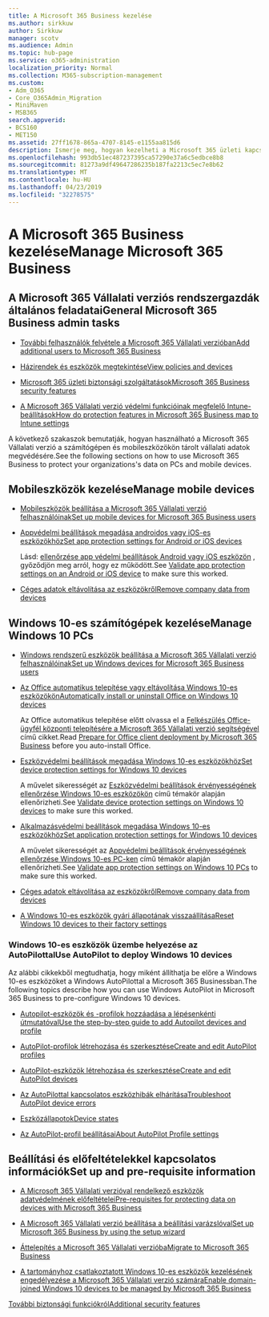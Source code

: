 ```yaml
---
title: A Microsoft 365 Business kezelése
ms.author: sirkkuw
author: Sirkkuw
manager: scotv
ms.audience: Admin
ms.topic: hub-page
ms.service: o365-administration
localization_priority: Normal
ms.collection: M365-subscription-management
ms.custom:
- Adm_O365
- Core_O365Admin_Migration
- MiniMaven
- MSB365
search.appverid:
- BCS160
- MET150
ms.assetid: 27ff1678-865a-4707-8145-e1155aa815d6
description: Ismerje meg, hogyan kezelheti a Microsoft 365 üzleti kapcsolatos felügyeleti feladatokat, mobil eszközök, a Windows 10PCs és számos feladatot.
ms.openlocfilehash: 993db51ec487237395ca57290e37a6c5edbce8b8
ms.sourcegitcommit: 81273a9df49647286235b187fa2213c5ec7e8b62
ms.translationtype: MT
ms.contentlocale: hu-HU
ms.lasthandoff: 04/23/2019
ms.locfileid: "32278575"
---
```

# <a name="manage-microsoft-365-business"></a><span data-ttu-id="72000-103">A Microsoft 365 Business kezelése</span><span class="sxs-lookup"><span data-stu-id="72000-103">Manage Microsoft 365 Business</span></span>

## <a name="general-microsoft-365-business-admin-tasks"></a><span data-ttu-id="72000-104">A Microsoft 365 Vállalati verziós rendszergazdák általános feladatai</span><span class="sxs-lookup"><span data-stu-id="72000-104">General Microsoft 365 Business admin tasks</span></span>

- [<span data-ttu-id="72000-105">További felhasználók felvétele a Microsoft 365 Vállalati verzióban</span><span class="sxs-lookup"><span data-stu-id="72000-105">Add additional users to Microsoft 365 Business</span></span>](add-users-m365b.md)
    
- [<span data-ttu-id="72000-106">Házirendek és eszközök megtekintése</span><span class="sxs-lookup"><span data-stu-id="72000-106">View policies and devices</span></span>](view-policies-and-devices.md)
    
- [<span data-ttu-id="72000-107">Microsoft 365 üzleti biztonsági szolgáltatások</span><span class="sxs-lookup"><span data-stu-id="72000-107">Microsoft 365 Business security features</span></span>](security-features.md)
    
- [<span data-ttu-id="72000-108">A Microsoft 365 Vállalati verzió védelmi funkcióinak megfelelő Intune-beállítások</span><span class="sxs-lookup"><span data-stu-id="72000-108">How do protection features in Microsoft 365 Business map to Intune settings</span></span>](map-protection-features-to-intune-settings.md)
    
<span data-ttu-id="72000-109">A következő szakaszok bemutatják, hogyan használható a Microsoft 365 Vállalati verzió a számítógépen és mobileszközökön tárolt vállalati adatok megvédésére.</span><span class="sxs-lookup"><span data-stu-id="72000-109">See the following sections on how to use Microsoft 365 Business to protect your organizations's data on PCs and mobile devices.</span></span>
  
## <a name="manage-mobile-devices"></a><span data-ttu-id="72000-110">Mobileszközök kezelése</span><span class="sxs-lookup"><span data-stu-id="72000-110">Manage mobile devices</span></span>

- [<span data-ttu-id="72000-111">Mobileszközök beállítása a Microsoft 365 Vállalati verzió felhasználóinak</span><span class="sxs-lookup"><span data-stu-id="72000-111">Set up mobile devices for Microsoft 365 Business users</span></span>](set-up-mobile-devices.md)
    
- [<span data-ttu-id="72000-112">Appvédelmi beállítások megadása androidos vagy iOS-es eszközökhöz</span><span class="sxs-lookup"><span data-stu-id="72000-112">Set app protection settings for Android or iOS devices</span></span>](app-protection-settings-for-android-and-ios.md)
    
    <span data-ttu-id="72000-113">Lásd: [ellenőrzése app védelmi beállítások Android vagy iOS eszközön](validate-settings-on-android-or-ios.md) , győződjön meg arról, hogy ez működött.</span><span class="sxs-lookup"><span data-stu-id="72000-113">See [Validate app protection settings on an Android or iOS device](validate-settings-on-android-or-ios.md) to make sure this worked.</span></span> 
    
- [<span data-ttu-id="72000-114">Céges adatok eltávolítása az eszközökről</span><span class="sxs-lookup"><span data-stu-id="72000-114">Remove company data from devices</span></span>](remove-company-data.md)
    
## <a name="manage-windows-10-pcs"></a><span data-ttu-id="72000-115">Windows 10-es számítógépek kezelése</span><span class="sxs-lookup"><span data-stu-id="72000-115">Manage Windows 10 PCs</span></span>

- [<span data-ttu-id="72000-116">Windows rendszerű eszközök beállítása a Microsoft 365 Vállalati verzió felhasználóinak</span><span class="sxs-lookup"><span data-stu-id="72000-116">Set up Windows devices for Microsoft 365 Business users</span></span>](set-up-windows-devices.md)
    
- [<span data-ttu-id="72000-117">Az Office automatikus telepítése vagy eltávolítása Windows 10-es eszközökön</span><span class="sxs-lookup"><span data-stu-id="72000-117">Automatically install or uninstall Office on Windows 10 devices</span></span>](auto-install-or-uninstall-office.md)
    
    <span data-ttu-id="72000-118">Az Office automatikus telepítése előtt olvassa el a [Felkészülés Office-ügyfél központi telepítésére a Microsoft 365 Vállalati verzió segítségével](prepare-for-office-client-deployment.md) című cikket.</span><span class="sxs-lookup"><span data-stu-id="72000-118">Read [Prepare for Office client deployment by Microsoft 365 Business](prepare-for-office-client-deployment.md) before you auto-install Office.</span></span> 
    
- [<span data-ttu-id="72000-119">Eszközvédelmi beállítások megadása Windows 10-es eszközökhöz</span><span class="sxs-lookup"><span data-stu-id="72000-119">Set device protection settings for Windows 10 devices</span></span>](protection-settings-for-windows-10-pcs.md)
    
    <span data-ttu-id="72000-120">A művelet sikerességét az [Eszközvédelmi beállítások érvényességének ellenőrzése Windows 10-es eszközökön](validate-settings-on-windows-10-pcs.md) című témakör alapján ellenőrizheti.</span><span class="sxs-lookup"><span data-stu-id="72000-120">See [Validate device protection settings on Windows 10 devices](validate-settings-on-windows-10-pcs.md) to make sure this worked.</span></span> 
    
- [<span data-ttu-id="72000-121">Alkalmazásvédelmi beállítások megadása Windows 10-es eszközökhöz</span><span class="sxs-lookup"><span data-stu-id="72000-121">Set application protection settings for Windows 10 devices</span></span>](protection-settings-for-windows-10-devices.md)
    
    <span data-ttu-id="72000-122">A művelet sikerességét az [Appvédelmi beállítások érvényességének ellenőrzése Windows 10-es PC-ken](validate-protection-settings-on-windows-10-pcs.md) című témakör alapján ellenőrizheti.</span><span class="sxs-lookup"><span data-stu-id="72000-122">See [Validate app protection settings on Windows 10 PCs](validate-protection-settings-on-windows-10-pcs.md) to make sure this worked.</span></span> 
    
- [<span data-ttu-id="72000-123">Céges adatok eltávolítása az eszközökről</span><span class="sxs-lookup"><span data-stu-id="72000-123">Remove company data from devices</span></span>](remove-company-data.md)
    
- [<span data-ttu-id="72000-124">A Windows 10-es eszközök gyári állapotának visszaállítása</span><span class="sxs-lookup"><span data-stu-id="72000-124">Reset Windows 10 devices to their factory settings</span></span>](reset-devices-to-factory-settings.md)
    
### <a name="use-autopilot-to-deploy-windows-10-devices"></a><span data-ttu-id="72000-125">Windows 10-es eszközök üzembe helyezése az AutoPilottal</span><span class="sxs-lookup"><span data-stu-id="72000-125">Use AutoPilot to deploy Windows 10 devices</span></span>

<span data-ttu-id="72000-126">Az alábbi cikkekből megtudhatja, hogy miként állíthatja be előre a Windows 10-es eszközöket a Windows AutoPilottal a Microsoft 365 Businessban.</span><span class="sxs-lookup"><span data-stu-id="72000-126">The following topics describe how you can use Windows AutoPilot in Microsoft 365 Business to pre-configure Windows 10 devices.</span></span>
  
- [<span data-ttu-id="72000-127">Autopilot-eszközök és -profilok hozzáadása a lépésenkénti útmutatóval</span><span class="sxs-lookup"><span data-stu-id="72000-127">Use the step-by-step guide to add Autopilot devices and profile</span></span>](add-autopilot-devices-and-profile.md)
    
- [<span data-ttu-id="72000-128">AutoPilot-profilok létrehozása és szerkesztése</span><span class="sxs-lookup"><span data-stu-id="72000-128">Create and edit AutoPilot profiles</span></span>](create-and-edit-autopilot-profiles.md)
    
- [<span data-ttu-id="72000-129">AutoPilot-eszközök létrehozása és szerkesztése</span><span class="sxs-lookup"><span data-stu-id="72000-129">Create and edit AutoPilot devices</span></span>](create-and-edit-autopilot-devices.md)
    
- [<span data-ttu-id="72000-130">Az AutoPilottal kapcsolatos eszközhibák elhárítása</span><span class="sxs-lookup"><span data-stu-id="72000-130">Troubleshoot AutoPilot device errors</span></span>](troubleshoot-autopilot-errors.md)
    
- [<span data-ttu-id="72000-131">Eszközállapotok</span><span class="sxs-lookup"><span data-stu-id="72000-131">Device states</span></span>](device-states.md)
    
- [<span data-ttu-id="72000-132">Az AutoPilot-profil beállításai</span><span class="sxs-lookup"><span data-stu-id="72000-132">About AutoPilot Profile settings</span></span>](autopilot-profile-settings.md)
    
## <a name="set-up-and-pre-requisite-information"></a><span data-ttu-id="72000-133">Beállítási és előfeltételekkel kapcsolatos információk</span><span class="sxs-lookup"><span data-stu-id="72000-133">Set up and pre-requisite information</span></span>

- [<span data-ttu-id="72000-134">A Microsoft 365 Vállalati verzióval rendelkező eszközök adatvédelmének előfeltételei</span><span class="sxs-lookup"><span data-stu-id="72000-134">Pre-requisites for protecting data on devices with Microsoft 365 Business</span></span>](pre-requisites-for-data-protection.md)
    
- [<span data-ttu-id="72000-135">A Microsoft 365 Vállalati verzió beállítása a beállítási varázslóval</span><span class="sxs-lookup"><span data-stu-id="72000-135">Set up Microsoft 365 Business by using the setup wizard</span></span>](set-up.md)
    
- [<span data-ttu-id="72000-136">Áttelepítés a Microsoft 365 Vállalati verzióba</span><span class="sxs-lookup"><span data-stu-id="72000-136">Migrate to Microsoft 365 Business</span></span>](migrate-to-microsoft-365-business.md)
    
- [<span data-ttu-id="72000-137">A tartományhoz csatlakoztatott Windows 10-es eszközök kezelésének engedélyezése a Microsoft 365 Vállalati verzió számára</span><span class="sxs-lookup"><span data-stu-id="72000-137">Enable domain-joined Windows 10 devices to be managed by Microsoft 365 Business</span></span>](manage-windows-devices.md)
    
[<span data-ttu-id="72000-138">További biztonsági funkciókról</span><span class="sxs-lookup"><span data-stu-id="72000-138">Additional security features</span></span>](security-features.md#additional-security-features)
    

  

